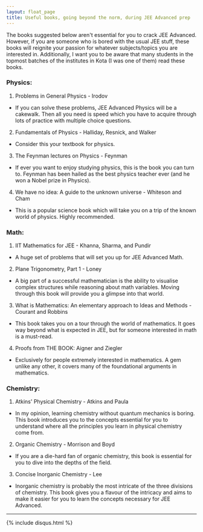 ```yaml
---
layout: float_page
title: Useful books, going beyond the norm, during JEE Advanced prep
---
```


The books suggested below aren't essential for you to crack JEE Advanced. However, if you are someone who is bored with the usual JEE stuff, these books will reignite your passion for whatever subjects/topics you are interested in. Additionally, I want you to be aware that many students in the topmost batches of the institutes in Kota (I was one of them) read these books.

### Physics:
1. Problems in General Physics - Irodov
  - If you can solve these problems, JEE Advanced Physics will be a cakewalk. Then all you need is speed which you have to acquire through lots of practice with multiple choice questions.
2. Fundamentals of Physics - Halliday, Resnick, and Walker
  - Consider this your textbook for physics.
3. The Feynman lectures on Physics - Feynman
  - If ever you want to enjoy studying physics, this is the book you can turn to. Feynman has been hailed as the best physics teacher ever (and he won a Nobel prize in Physics).
4. We have no idea: A guide to the unknown universe - Whiteson and Cham
  - This is a popular science book which will take you on a trip of the known world of physics. Highly recommended.

### Math:
1. IIT Mathematics for JEE - Khanna, Sharma, and Pundir
  - A huge set of problems that will set you up for JEE Advanced Math.
2. Plane Trigonometry, Part 1 - Loney
  - A big part of a successful mathematician is the ability to visualise complex structures while reasoning about math variables. Moving through this book will provide you a glimpse into that world.
3. What is Mathematics: An elementary approach to Ideas and Methods - Courant and Robbins
  - This book takes you on a tour through the world of mathematics. It goes way beyond what is expected in JEE, but for someone interested in math is a must-read.
4. Proofs from THE BOOK: Aigner and Ziegler
  - Exclusively for people extremely interested in mathematics. A gem unlike any other, it covers many of the foundational arguments in mathematics.

### Chemistry:
1. Atkins' Physical Chemistry - Atkins and Paula
  - In my opinion, learning chemistry without quantum mechanics is boring. This book introduces you to the concepts essential for you to understand where all the principles you learn in physical chemistry come from.
2. Organic Chemistry - Morrison and Boyd
  - If you are a die-hard fan of organic chemistry, this book is essential for you to dive into the depths of the field.
3. Concise Inorganic Chemistry - Lee
  - Inorganic chemistry is probably the most intricate of the three divisions of chemistry. This book gives you a flavour of the intricacy and aims to make it easier for you to learn the concepts necessary for JEE Advanced.

<hr>

{% include  disqus.html %}
